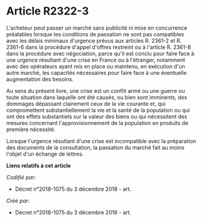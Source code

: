 # Article R2322-3

L'acheteur peut passer un marché sans publicité ni mise en concurrence préalables lorsque les conditions de passation ne sont
pas compatibles avec les délais minimaux d'urgence prévus aux articles R. 2361-2 et R. 2361-6 dans la procédure d'appel
d'offres restreint ou à l'article R. 2361-8 dans la procédure avec négociation, parce qu'il est conclu pour faire face à une
urgence résultant d'une crise en France ou à l'étranger, notamment avec des opérateurs ayant mis en place ou maintenu, en
exécution d'un autre marché, les capacités nécessaires pour faire face à une éventuelle augmentation des besoins.

Au sens du présent livre, une crise est un conflit armé ou une guerre ou toute situation dans laquelle ont été causés, ou
bien sont imminents, des dommages dépassant clairement ceux de la vie courante et, qui compromettent substantiellement la vie
et la santé de la population ou qui ont des effets substantiels sur la valeur des biens ou qui nécessitent des mesures
concernant l'approvisionnement de la population en produits de première nécessité.

Lorsque l'urgence résultant d'une crise est incompatible avec la préparation des documents de la consultation, la passation
du marché fait au moins l'objet d'un échange de lettres.

**Liens relatifs à cet article**

_Codifié par_:

  - Décret n°2018-1075 du 3 décembre 2018 - art.

_Créé par_:

  - Décret n°2018-1075 du 3 décembre 2018 - art.
